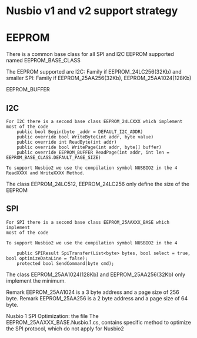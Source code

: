 ﻿Nusbio v1 and v2 support strategy
=================================

# EEPROM
There is a common base class for all SPI and I2C EEPROM
supported named EEPROM_BASE_CLASS

The EEPROM supported are
	I2C: Family if EEPROM_24LC256(32Kb) and smaller
	SPI: Family if EEPROM_25AA256(32Kb), EEPROM_25AA1024(128Kb)


EEPROM_BUFFER

## I2C
	For I2C there is a second base class EEPROM_24LCXXX which implement
	most of the code
		public bool Begin(byte _addr = DEFAULT_I2C_ADDR)
		public override bool WriteByte(int addr, byte value)
		public override int ReadByte(int addr)
		public override bool WritePage(int addr, byte[] buffer)
		public override EEPROM_BUFFER ReadPage(int addr, int len = EEPROM_BASE_CLASS.DEFAULT_PAGE_SIZE)

	To support Nusbio2 we use the compilation symbol NUSBIO2 in the 4
	ReadXXXX and WriteXXXX Method.

The class EEPROM_24LC512, EEPROM_24LC256 only define the size of the 
EEPROM     

## SPI
	For SPI there is a second base class EEPROM_25AAXXX_BASE which implement
	most of the code

	To support Nusbio2 we use the compilation symbol NUSBIO2 in the 4
	
        public SPIResult SpiTransfer(List<byte> bytes, bool select = true, bool optimizeDataLine = false);
        protected bool SendCommand(byte cmd);
	
The class EEPROM_25AA1024(128Kb) and EEPROM_25AA256(32Kb) only
implement the minimum.

Remark EEPROM_25AA1024 is a 3 byte address and a page size of 256 byte.
Remark EEPROM_25AA256 is a 2 byte address and a page size of 64 byte.

Nusbio 1 SPI Optimization: the file The EEPROM_25AAXXX_BASE.Nusbio.1.cs,
contains specific method to optimize the SPI protocol, which do not apply 
for Nusbio2

